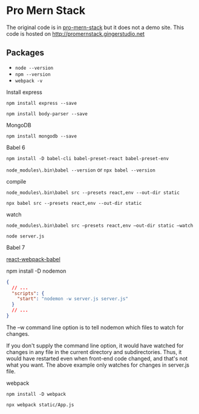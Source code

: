 # Pro Mern Stack

The original code is in [pro-mern-stack](https://github.com/vasansr/pro-mern-stack) but it does not a demo site. This code is hosted on <http://promernstack.gingerstudio.net>

## Packages

- `node --version`
- `npm --version`
- `webpack -v`

Install express

`npm install express --save`

`npm install body-parser --save`

MongoDB

`npm install mongodb --save`

Babel 6

`npm install -D babel-cli babel-preset-react babel-preset-env`

`node_modules\.bin\babel --version` or `npx babel --version`

compile

`node_modules\.bin\babel src --presets react,env --out-dir static`

`npx babel src --presets react,env --out-dir static`

watch

`node_modules\.bin\babel src –presets react,env –out-dir static –watch`

`node server.js`

Babel 7

[react-webpack-babel](https://www.valentinog.com/blog/react-webpack-babel/)

npm install -D nodemon

```json
{
  // ...
  "scripts": {
    "start": "nodemon -w server.js server.js"
  }
  // ...
}
```

The –w command line option is to tell nodemon which files to watch for changes.

If you don't supply the command line option, it would have watched for changes in any file in the current directory and subdirectories. Thus, it would have restarted even when front-end code changed, and that's not what you want. The above example only watches for changes in server.js file.

webpack

`npm install -D webpack`

`npx webpack static/App.js`
